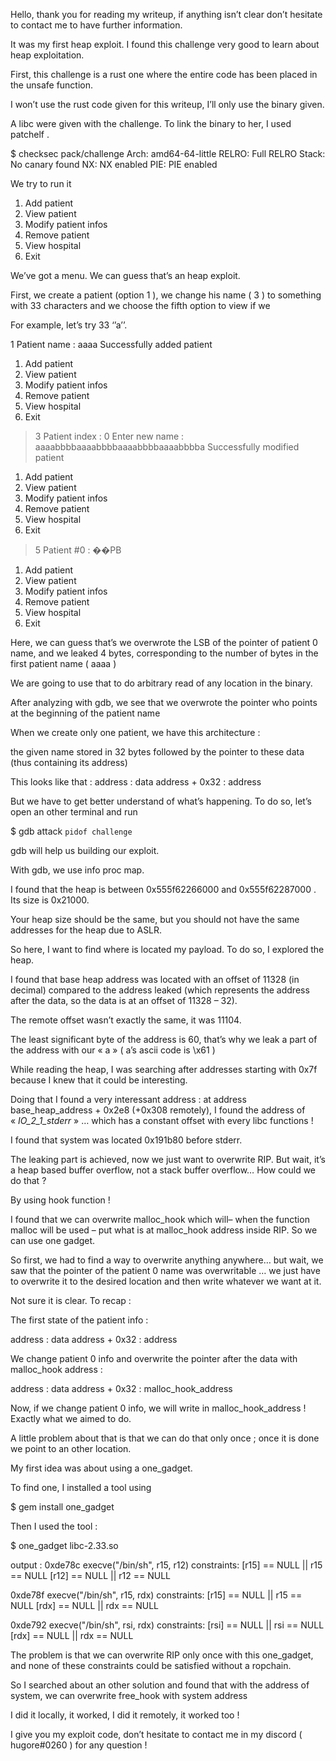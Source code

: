 


Hello, thank you for reading my writeup, if anything isn’t clear don’t hesitate to contact me to have further information.

It was my first heap exploit. I found this challenge very good to learn about heap exploitation.



First, this challenge is a rust one where the entire code has been placed in the unsafe function.

I won’t use the rust code given for this writeup, I’ll only use the binary given. 

A libc were given with the challenge. To link the binary to her, I used patchelf .


$ checksec pack/challenge
    Arch:     amd64-64-little
    RELRO:    Full RELRO
    Stack:    No canary found
    NX:       NX enabled
    PIE:      PIE enabled

We try to run it

1. Add patient
2. View patient
3. Modify patient infos
4. Remove patient
5. View hospital
6. Exit

We’ve got a menu. We can guess that’s an heap exploit.

First, we create a patient (option 1 ), we change his name ( 3 ) to something with 33 characters and we choose the fifth option to view if we

For example, let’s try 33 ‘’a’’.

1
Patient name : 
aaaa
Successfully added patient
1. Add patient
2. View patient
3. Modify patient infos
4. Remove patient
5. View hospital
6. Exit
> 3
Patient index : 
0
Enter new name : 
aaaabbbbaaaabbbbaaaabbbbaaaabbbba
Successfully modified patient
1. Add patient
2. View patient
3. Modify patient infos
4. Remove patient
5. View hospital
6. Exit
> 5
Patient #0 : ��PB
1. Add patient
2. View patient
3. Modify patient infos
4. Remove patient
5. View hospital
6. Exit
> 

Here, we can guess that’s we overwrote the LSB of the pointer of patient 0 name, and we leaked 4 bytes, corresponding to the number of bytes in the first patient name ( aaaa )


We are going to use that to do arbitrary read of any location in the binary.

After analyzing with gdb, we see that we overwrote the pointer who points at the beginning of the patient name  

When we create only one patient, we have  this architecture :

the given name stored in 32 bytes followed by the pointer to these data (thus containing its address)

This looks like that :
address : data
address + 0x32 : address

But we have to get better understand of what’s happening. To do so, let’s open an other terminal and run 

$ gdb attack `pidof challenge`

gdb will help us building our exploit.

With gdb, we use info proc map. 

I found that the heap is between 0x555f62266000  and 0x555f62287000 . Its size is 0x21000.

Your heap size should be the same, but you should not have the same addresses for the heap due to ASLR.

So here, I want to find where is located my payload. To do so, I explored the heap. 

I found that base heap address was located with an offset of  11328 (in decimal) compared to the address leaked (which represents the address after the data, so the data is at an offset of 11328 – 32).

The remote offset wasn’t exactly the same, it was 11104. 

The least significant byte of the address is 60, that’s why we leak a part of the address with our « a » ( a’s ascii code is \x61 )


While reading the heap, I was searching after addresses starting with 0x7f because I knew that it could be interesting.
 
Doing that I found a very interessant address : at address base_heap_address +  0x2e8 (+0x308 remotely), I found the address of « _IO_2_1_stderr_ » … which has a constant offset with every libc functions ! 

I found that system was located 0x191b80 before stderr.

The leaking part is achieved, now we just want to overwrite RIP. But wait, it’s a heap based buffer overflow, not a stack buffer overflow… How could we do that ?

By using hook function !

I found that we can overwrite malloc_hook which will– when the function malloc will be used – put what is at malloc_hook address inside RIP. So we can use one gadget. 



So first, we had to find a way to overwrite anything anywhere… but wait, we saw that the pointer of the patient 0 name was overwritable … we just have to overwrite it to the desired location and then write whatever we want at it.

Not sure it is clear. To recap :

The first state of the patient info :

address : data
address + 0x32 : address

We change patient 0 info and overwrite the pointer after the data with malloc_hook address :

address : data
address + 0x32 : malloc_hook_address

Now, if we change patient 0 info, we will write in malloc_hook_address ! Exactly what we aimed to do.

A little problem about that is that we can do that only once ; once it is done we point to an other location.

My first idea was about using a one_gadget.

To find one, I installed a tool using 

$ gem install one_gadget

Then I used the tool :

$ one_gadget libc-2.33.so

output :
0xde78c execve("/bin/sh", r15, r12)
constraints:
  [r15] == NULL || r15 == NULL
  [r12] == NULL || r12 == NULL

0xde78f execve("/bin/sh", r15, rdx)
constraints:
  [r15] == NULL || r15 == NULL
  [rdx] == NULL || rdx == NULL

0xde792 execve("/bin/sh", rsi, rdx)
constraints:
  [rsi] == NULL || rsi == NULL
  [rdx] == NULL || rdx == NULL


The problem is that we can overwrite RIP only once with this one_gadget, and none of these constraints could be satisfied without a ropchain.

So I searched about an other solution and found that with the address of system, we can overwrite free_hook with system address

I did it locally, it worked, I did it remotely, it worked too !

I give you my exploit code, don’t hesitate to contact me in my discord ( hugore#0260 ) for any question !
